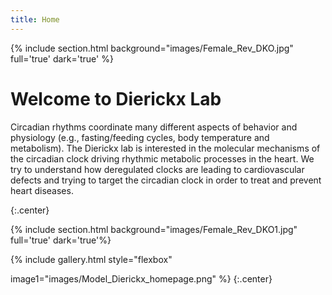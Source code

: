 ```yaml
---
title: Home
---
```

{% include section.html background="images/Female_Rev_DKO.jpg" full='true' dark='true' %}

# Welcome to Dierickx Lab

 Circadian rhythms coordinate many different aspects of behavior and physiology (e.g., fasting/feeding cycles, body temperature and metabolism). The Dierickx lab is interested in the molecular mechanisms of the circadian clock driving rhythmic metabolic processes in the heart. We try to understand how deregulated clocks are leading to cardiovascular defects and trying to target the circadian clock in order to treat and prevent heart diseases.


{:.center}

{% include section.html background="images/Female_Rev_DKO1.jpg" full='true' dark='true'%}

{% include gallery.html style="flexbox"

image1="images/Model_Dierickx_homepage.png"
%}
{:.center}

<style>
  div{
 background-image=url("images/Female_Rev_DK.jpg");
 filter=opacity(50%);
 }
<\style>

